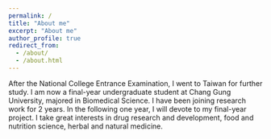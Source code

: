 ```yaml
---
permalink: /
title: "About me"
excerpt: "About me"
author_profile: true
redirect_from: 
  - /about/
  - /about.html
---
```


After the National College Entrance Examination, I went to Taiwan for further study. I am now a final-year undergraduate student at Chang Gung University, majored in Biomedical Science. I have been joining research work for 2 years. In the following one year, I will devote to my final-year project. I take great interests in drug research and development, food and nutrition science, herbal and natural medicine.

